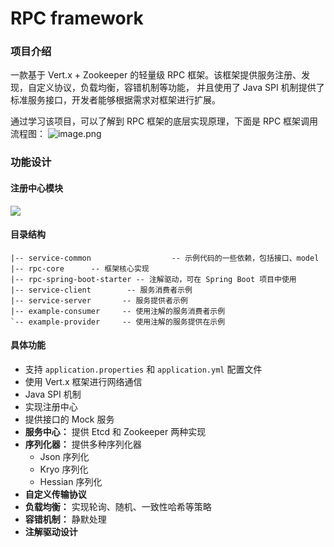 # RPC framework

### 项目介绍

一款基于 Vert.x + Zookeeper 的轻量级 RPC 框架。该框架提供服务注册、发现，自定义协议，负载均衡，容错机制等功能，
并且使用了 Java SPI 机制提供了标准服务接口，开发者能够根据需求对框架进行扩展。


通过学习该项目，可以了解到 RPC 框架的底层实现原理，下面是 RPC 框架调用流程图：
![image.png](https://git.acwing.com/junhqin/rawimage/-/raw/main/pictures/2024/05/7_15_34_57_20240507153457.png)

### 功能设计
#### 注册中心模块
![](https://git.acwing.com/junhqin/rawimage/-/raw/main/pictures/2024/05/7_15_37_22_20240507153721.png)
#### 目录结构
```text
|-- service-common                  -- 示例代码的一些依赖，包括接口、model
|-- rpc-core      -- 框架核心实现
|-- rpc-spring-boot-starter -- 注解驱动，可在 Spring Boot 项目中使用 
|-- service-client        -- 服务消费者示例
|-- service-server       -- 服务提供者示例
|-- example-consumer     -- 使用注解的服务消费者示例
`-- example-provider     -- 使用注解的服务提供在示例
```

#### 具体功能

- 支持 `application.properties` 和 `application.yml` 配置文件
- 使用 Vert.x 框架进行网络通信
- Java SPI 机制
- 实现注册中心
- 提供接口的 Mock 服务
- **服务中心：** 提供 Etcd 和 Zookeeper 两种实现
- **序列化器：** 提供多种序列化器
    - Json 序列化
    - Kryo 序列化
    - Hessian 序列化
- **自定义传输协议**
- **负载均衡：** 实现轮询、随机、一致性哈希等策略
- **容错机制：** 静默处理
- **注解驱动设计**